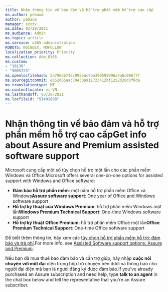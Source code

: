 ```yaml
---
title: Nhận thông tin về bảo đảm và hỗ trợ phần mềm hỗ trợ cao cấp
ms.author: pebaum
author: pebaum
manager: scotv
ms.date: 03/29/2021
ms.audience: Admin
ms.topic: article
ms.service: o365-administration
ROBOTS: NOINDEX, NOFOLLOW
localization_priority: Priority
ms.collection: Adm_O365
ms.custom:
- "10136"
- "9005723"
ms.openlocfilehash: 5a796eb736c995eac9be390593096a4a6c006f7f
ms.sourcegitcommit: e552d65aac79433a911723412bf1252d20d3f0da
ms.translationtype: MT
ms.contentlocale: vi-VN
ms.lasthandoff: 03/30/2021
ms.locfileid: "51491898"
---
```

# <a name="get-info-about-assure-and-premium-assisted-software-support"></a><span data-ttu-id="02d8a-102">Nhận thông tin về bảo đảm và hỗ trợ phần mềm hỗ trợ cao cấp</span><span class="sxs-lookup"><span data-stu-id="02d8a-102">Get info about Assure and Premium assisted software support</span></span>

<span data-ttu-id="02d8a-103">Microsoft cung cấp một số tùy chọn hỗ trợ một lần cho các phần mềm Windows và Office:</span><span class="sxs-lookup"><span data-stu-id="02d8a-103">Microsoft offers several one-on-one options for assisted support with Windows and Office software:</span></span>

- <span data-ttu-id="02d8a-104">**Đảm bảo hỗ trợ phần mềm**: một năm hỗ trợ phần mềm Office và Windows</span><span class="sxs-lookup"><span data-stu-id="02d8a-104">**Assure software support**: One year of Office and Windows software support</span></span>
- <span data-ttu-id="02d8a-105">**Hỗ trợ kỹ thuật của Windows Premium**: hỗ trợ phần mềm Windows một lần</span><span class="sxs-lookup"><span data-stu-id="02d8a-105">**Windows Premium Technical Support**: One-time Windows software support</span></span>
- <span data-ttu-id="02d8a-106">**Hỗ trợ kỹ thuật Office Premium**: hỗ trợ phần mềm Office một lần</span><span class="sxs-lookup"><span data-stu-id="02d8a-106">**Office Premium Technical Support**: One-time Office software support</span></span>

<span data-ttu-id="02d8a-107">Để biết thêm thông tin, hãy xem các [tùy chọn hỗ trợ phần mềm hỗ trợ: đảm bảo và trả phí](https://support.microsoft.com/help/4467230/assisted-software-support-options-assure-premium).</span><span class="sxs-lookup"><span data-stu-id="02d8a-107">For more info, see [Assisted Software support options: Assure and Premium](https://support.microsoft.com/help/4467230/assisted-software-support-options-assure-premium).</span></span>

<span data-ttu-id="02d8a-108">Nếu bạn đã mua thuê bao đảm bảo và cần trợ giúp, hãy nhập **cuộc nói chuyện với một đại** diện trong hộp trò chuyện bên dưới và thông báo cho người đại diện mà bạn là người đăng ký được đảm bảo.</span><span class="sxs-lookup"><span data-stu-id="02d8a-108">If you've already purchased an Assure subscription and need help, type **talk to an agent** in the chat box below and tell the representative that you're an Assure subscriber.</span></span>

